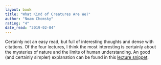 ```yaml
---
layout: book
title: "What Kind of Creatures Are We?"
author: "Noam Chomsky"
rating: "4"
date_read: "2019-02-04"
---
```


Certainly not an easy read, but full of interesting thoughts and dense with
citations. Of the four lectures, I think the most interesting is certainly about
the mysteries of nature and the limits of human understanding. An good (and
certainly simpler) explanation can be found in this [lecture
snippet](https://www.youtube.com/watch?v=54tBI7Y4K7k).

